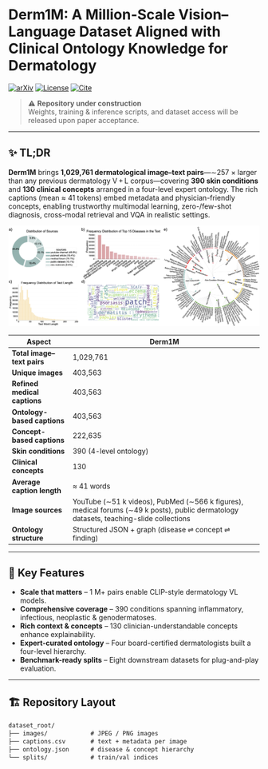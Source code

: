 # Derm1M: A Million-Scale Vision–Language Dataset Aligned with Clinical Ontology Knowledge for Dermatology
[![arXiv](https://img.shields.io/badge/arXiv-2503.14911-b31b1b)](https://arxiv.org/abs/2503.14911)
[![License](https://img.shields.io/badge/License-CC%20BY--NC%204.0-green)](#-license)
[![Cite](https://img.shields.io/badge/Cite-BibTeX-blue)](#-citation)

> ⚠️ **Repository under construction**  
> Weights, training & inference scripts, and dataset access will be released upon paper acceptance.

---

## ✨ TL;DR
**Derm1M** brings **1,029,761 dermatological image–text pairs**—∼257 × larger than any previous dermatology V + L corpus—covering **390 skin conditions** and **130 clinical concepts** arranged in a four-level expert ontology. The rich captions (mean ≈ 41 tokens) embed metadata and physician-friendly concepts, enabling trustworthy multimodal learning, zero-/few-shot diagnosis, cross-modal retrieval and VQA in realistic settings.

<p align="center">
  <img src="overview.png" alt="Derm1M overview" width="800">
</p>

| **Aspect** | Derm1M |
|-----------|--------|
| **Total image–text pairs** | 1,029,761 |
| **Unique images** | 403,563 |
| **Refined medical captions** | 403,563 |
| **Ontology-based captions** | 403,563 |
| **Concept-based captions** | 222,635 |
| **Skin conditions** | 390 (4-level ontology) |
| **Clinical concepts** | 130 |
| **Average caption length** | ≈ 41 words |
| **Image sources** | YouTube (∼51 k videos), PubMed (∼566 k figures), medical forums (∼49 k posts), public dermatology datasets, teaching-slide collections |
| **Ontology structure** | Structured JSON + graph (disease ⇌ concept ⇌ finding) |

---

## 🔑 Key Features
- **Scale that matters** – 1 M+ pairs enable CLIP-style dermatology VL models.  
- **Comprehensive coverage** – 390 conditions spanning inflammatory, infectious, neoplastic & genodermatoses.  
- **Rich context & concepts** – 130 clinician-understandable concepts enhance explainability.  
- **Expert-curated ontology** – Four board-certified dermatologists built a four-level hierarchy.  
- **Benchmark-ready splits** – Eight downstream datasets for plug-and-play evaluation.  

---

## 🏗️ Repository Layout
```text
dataset_root/
├── images/            # JPEG / PNG images
├── captions.csv       # text + metadata per image
├── ontology.json      # disease & concept hierarchy
└── splits/            # train/val indices
